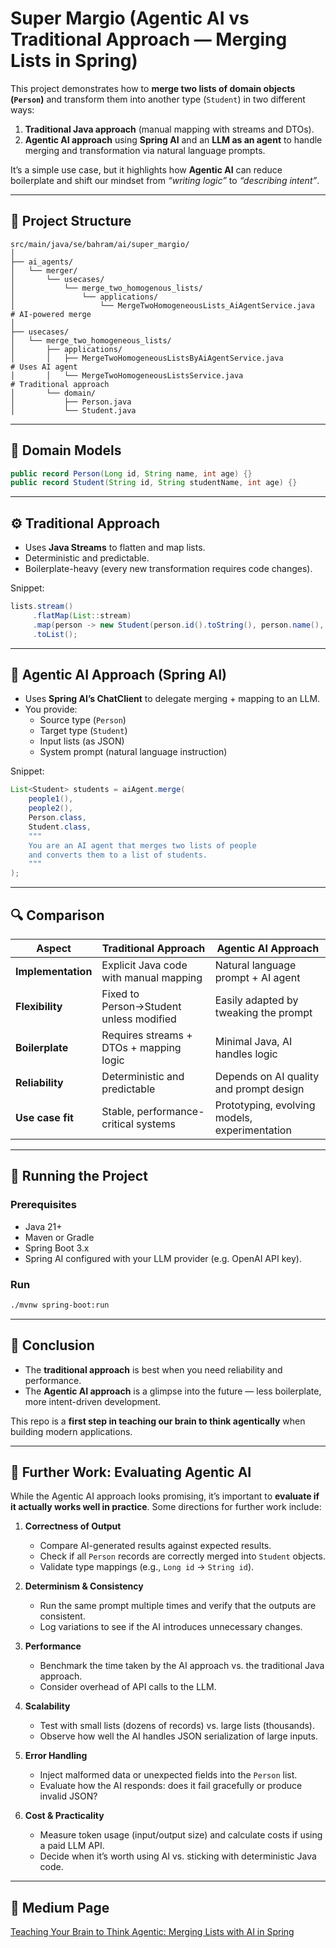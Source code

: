 # Super Margio (Agentic AI vs Traditional Approach — Merging Lists in Spring)

This project demonstrates how to **merge two lists of domain objects (`Person`)** and transform them into another type (`Student`) in two different ways:  

1. **Traditional Java approach** (manual mapping with streams and DTOs).  
2. **Agentic AI approach** using **Spring AI** and an **LLM as an agent** to handle merging and transformation via natural language prompts.  

It’s a simple use case, but it highlights how **Agentic AI** can reduce boilerplate and shift our mindset from *“writing logic”* to *“describing intent”*.  

---

## 📂 Project Structure

```
src/main/java/se/bahram/ai/super_margio/
│
├── ai_agents/
│   └── merger/
│       └── usecases/
│           └── merge_two_homogenous_lists/
│               └── applications/
│                   └── MergeTwoHomogeneousLists_AiAgentService.java   # AI-powered merge
│
├── usecases/
│   └── merge_two_homogeneous_lists/
│       ├── applications/
│       │   ├── MergeTwoHomogeneousListsByAiAgentService.java          # Uses AI agent
│       │   └── MergeTwoHomogeneousListsService.java                   # Traditional approach
│       └── domain/
│           ├── Person.java
│           └── Student.java
```

---

## 👥 Domain Models

```java
public record Person(Long id, String name, int age) {}
public record Student(String id, String studentName, int age) {}
```

---

## ⚙️ Traditional Approach

- Uses **Java Streams** to flatten and map lists.  
- Deterministic and predictable.  
- Boilerplate-heavy (every new transformation requires code changes).  

Snippet:

```java
lists.stream()
     .flatMap(List::stream)
     .map(person -> new Student(person.id().toString(), person.name(), person.age()))
     .toList();
```

---

## 🤖 Agentic AI Approach (Spring AI)

- Uses **Spring AI’s ChatClient** to delegate merging + mapping to an LLM.  
- You provide:  
  - Source type (`Person`)  
  - Target type (`Student`)  
  - Input lists (as JSON)  
  - System prompt (natural language instruction)  

Snippet:

```java
List<Student> students = aiAgent.merge(
    people1(),
    people2(),
    Person.class,
    Student.class,
    """
    You are an AI agent that merges two lists of people
    and converts them to a list of students.
    """
);
```

---

## 🔍 Comparison

| Aspect           | Traditional Approach                          | Agentic AI Approach                          |
|------------------|-----------------------------------------------|----------------------------------------------|
| **Implementation** | Explicit Java code with manual mapping        | Natural language prompt + AI agent           |
| **Flexibility**    | Fixed to Person→Student unless modified       | Easily adapted by tweaking the prompt        |
| **Boilerplate**    | Requires streams + DTOs + mapping logic       | Minimal Java, AI handles logic               |
| **Reliability**    | Deterministic and predictable                 | Depends on AI quality and prompt design      |
| **Use case fit**   | Stable, performance-critical systems          | Prototyping, evolving models, experimentation |

---

## 🏃 Running the Project

### Prerequisites
- Java 21+  
- Maven or Gradle  
- Spring Boot 3.x  
- Spring AI configured with your LLM provider (e.g. OpenAI API key).  

### Run
```bash
./mvnw spring-boot:run
```

---


## 🌟 Conclusion

- The **traditional approach** is best when you need reliability and performance.  
- The **Agentic AI approach** is a glimpse into the future — less boilerplate, more intent-driven development.  

This repo is a **first step in teaching our brain to think agentically** when building modern applications.  

---

## 🔮 Further Work: Evaluating Agentic AI

While the Agentic AI approach looks promising, it’s important to **evaluate if it actually works well in practice**. Some directions for further work include:  

1. **Correctness of Output**  
   - Compare AI-generated results against expected results.  
   - Check if all `Person` records are correctly merged into `Student` objects.  
   - Validate type mappings (e.g., `Long id` → `String id`).  

2. **Determinism & Consistency**  
   - Run the same prompt multiple times and verify that the outputs are consistent.  
   - Log variations to see if the AI introduces unnecessary changes.  

3. **Performance**  
   - Benchmark the time taken by the AI approach vs. the traditional Java approach.  
   - Consider overhead of API calls to the LLM.  

4. **Scalability**  
   - Test with small lists (dozens of records) vs. large lists (thousands).  
   - Observe how well the AI handles JSON serialization of large inputs.  

5. **Error Handling**  
   - Inject malformed data or unexpected fields into the `Person` list.  
   - Evaluate how the AI responds: does it fail gracefully or produce invalid JSON?  

6. **Cost & Practicality**  
   - Measure token usage (input/output size) and calculate costs if using a paid LLM API.  
   - Decide when it’s worth using AI vs. sticking with deterministic Java code.  

---

## 📖 Medium Page
[Teaching Your Brain to Think Agentic: Merging Lists with AI in Spring](https://medium.com/@bahram.jahanshahi/teaching-your-brain-to-think-agentic-merging-lists-with-ai-in-spring-612a387e0c91)

